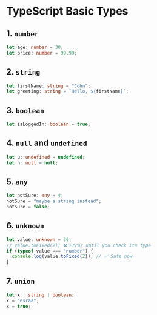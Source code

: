 # TypeScript Basic Types



## 1. `number`
```ts
let age: number = 30;
let price: number = 99.99;
```

## 2. `string`
```ts
let firstName: string = "John";
let greeting: string = `Hello, ${firstName}`;
```

## 3. `boolean`
```ts
let isLoggedIn: boolean = true;
```

## 4. `null` and `undefined`
```ts
let u: undefined = undefined;
let n: null = null;
```

## 5. `any`
```ts
let notSure: any = 4;
notSure = "maybe a string instead";
notSure = false;
```

## 6. `unknown`
```ts
let value: unknown = 30;
// value.toFixed(2); ❌ Error until you check its type
if (typeof value === "number") {
  console.log(value.toFixed(2)); // ✅ Safe now
}
```

## 7. `union`
```ts
let x : string | boolean;
x = "esraa";
x = true;
```